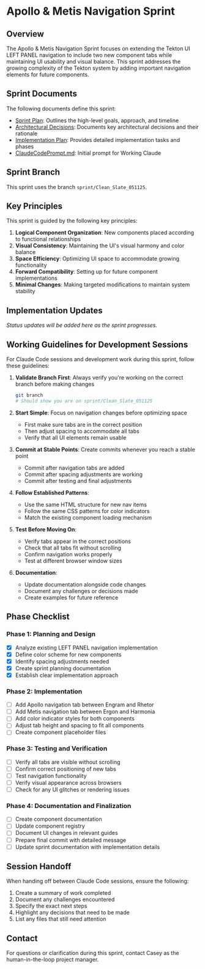 # Apollo & Metis Navigation Sprint

## Overview

The Apollo & Metis Navigation Sprint focuses on extending the Tekton UI LEFT PANEL navigation to include two new component tabs while maintaining UI usability and visual balance. This sprint addresses the growing complexity of the Tekton system by adding important navigation elements for future components.

## Sprint Documents

The following documents define this sprint:

- [Sprint Plan](SprintPlan.md): Outlines the high-level goals, approach, and timeline
- [Architectural Decisions](ArchitecturalDecisions.md): Documents key architectural decisions and their rationale
- [Implementation Plan](ImplementationPlan.md): Provides detailed implementation tasks and phases
- [ClaudeCodePrompt.md](ClaudeCodePrompt.md): Initial prompt for Working Claude

## Sprint Branch

This sprint uses the branch `sprint/Clean_Slate_051125`.

## Key Principles

This sprint is guided by the following key principles:

1. **Logical Component Organization**: New components placed according to functional relationships
2. **Visual Consistency**: Maintaining the UI's visual harmony and color balance
3. **Space Efficiency**: Optimizing UI space to accommodate growing functionality
4. **Forward Compatibility**: Setting up for future component implementations
5. **Minimal Changes**: Making targeted modifications to maintain system stability

## Implementation Updates

*Status updates will be added here as the sprint progresses.*

## Working Guidelines for Development Sessions

For Claude Code sessions and development work during this sprint, follow these guidelines:

1. **Validate Branch First**: Always verify you're working on the correct branch before making changes
    ```bash
    git branch
    # Should show you are on sprint/Clean_Slate_051125
    ```

2. **Start Simple**: Focus on navigation changes before optimizing space
    - First make sure tabs are in the correct position
    - Then adjust spacing to accommodate all tabs
    - Verify that all UI elements remain usable

3. **Commit at Stable Points**: Create commits whenever you reach a stable point
    - Commit after navigation tabs are added
    - Commit after spacing adjustments are working
    - Commit after testing and final adjustments

4. **Follow Established Patterns**: 
    - Use the same HTML structure for new nav items
    - Follow the same CSS patterns for color indicators
    - Match the existing component loading mechanism

5. **Test Before Moving On**:
    - Verify tabs appear in the correct positions
    - Check that all tabs fit without scrolling
    - Confirm navigation works properly
    - Test at different browser window sizes

6. **Documentation**:
    - Update documentation alongside code changes
    - Document any challenges or decisions made
    - Create examples for future reference

## Phase Checklist

### Phase 1: Planning and Design
- [x] Analyze existing LEFT PANEL navigation implementation
- [x] Define color scheme for new components
- [x] Identify spacing adjustments needed
- [x] Create sprint planning documentation
- [x] Establish clear implementation approach

### Phase 2: Implementation
- [ ] Add Apollo navigation tab between Engram and Rhetor
- [ ] Add Metis navigation tab between Ergon and Harmonia
- [ ] Add color indicator styles for both components
- [ ] Adjust tab height and spacing to fit all components
- [ ] Create component placeholder files

### Phase 3: Testing and Verification
- [ ] Verify all tabs are visible without scrolling
- [ ] Confirm correct positioning of new tabs
- [ ] Test navigation functionality
- [ ] Verify visual appearance across browsers
- [ ] Check for any UI glitches or rendering issues

### Phase 4: Documentation and Finalization
- [ ] Create component documentation
- [ ] Update component registry
- [ ] Document UI changes in relevant guides
- [ ] Prepare final commit with detailed message
- [ ] Update sprint documentation with implementation details

## Session Handoff

When handing off between Claude Code sessions, ensure the following:

1. Create a summary of work completed
2. Document any challenges encountered
3. Specify the exact next steps
4. Highlight any decisions that need to be made
5. List any files that still need attention

## Contact

For questions or clarification during this sprint, contact Casey as the human-in-the-loop project manager.